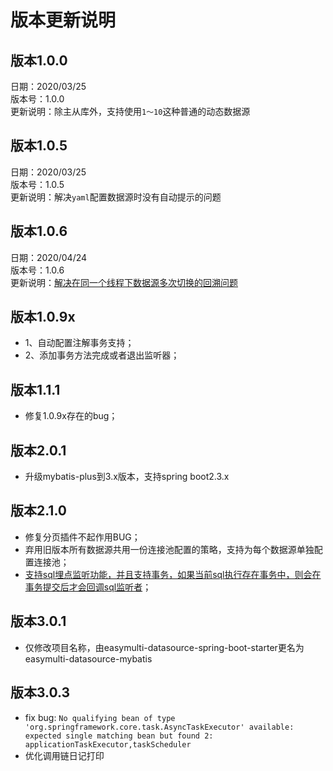 # 版本更新说明

## 版本1.0.0 

日期：2020/03/25\
版本号：1.0.0\
更新说明：除主从库外，支持使用`1～10`这种普通的动态数据源

## 版本1.0.5

日期：2020/03/25\
版本号：1.0.5\
更新说明：解决`yaml`配置数据源时没有自动提示的问题

## 版本1.0.6

日期：2020/04/24\
版本号：1.0.6\
更新说明：[解决在同一个线程下数据源多次切换的回溯问题](https://github.com/wujiuye/easymulti-datasource/wiki/%E8%A7%A3%E5%86%B3%E5%9C%A8%E5%90%8C%E4%B8%80%E4%B8%AA%E7%BA%BF%E7%A8%8B%E4%B8%8B%E6%95%B0%E6%8D%AE%E6%BA%90%E5%A4%9A%E6%AC%A1%E5%88%87%E6%8D%A2%E7%9A%84%E5%9B%9E%E6%BA%AF%E9%97%AE%E9%A2%98)

## 版本1.0.9x
* 1、自动配置注解事务支持；
* 2、添加事务方法完成或者退出监听器；

## 版本1.1.1
* 修复1.0.9x存在的bug；

## 版本2.0.1
* 升级mybatis-plus到3.x版本，支持spring boot2.3.x

## 版本2.1.0
* 修复分页插件不起作用BUG；
* 弃用旧版本所有数据源共用一份连接池配置的策略，支持为每个数据源单独配置连接池；
* [支持sql埋点监听功能，并且支持事务，如果当前sql执行存在事务中，则会在事务提交后才会回调sql监听者](https://github.com/wujiuye/easymulti-datasource/wiki/%E6%94%AF%E6%8C%81%E7%9B%91%E5%90%ACSQL%E5%8A%9F%E8%83%BD)；

## 版本3.0.1
* 仅修改项目名称，由easymulti-datasource-spring-boot-starter更名为easymulti-datasource-mybatis

## 版本3.0.3
* fix bug: `No qualifying bean of type 'org.springframework.core.task.AsyncTaskExecutor' available: expected single matching bean but found 2: applicationTaskExecutor,taskScheduler`
* 优化调用链日记打印

